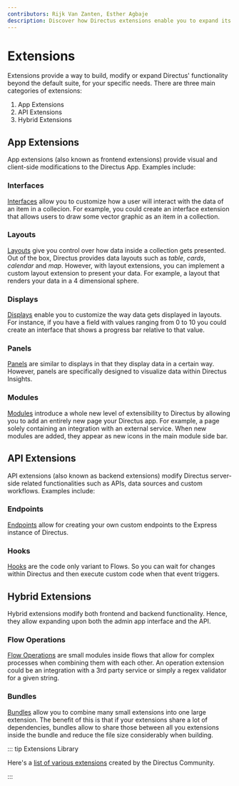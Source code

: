 ```yaml
---
contributors: Rijk Van Zanten, Esther Agbaje
description: Discover how Directus extensions enable you to expand its features and how you can customize it to suit your specific needs.
---
```


# Extensions

Extensions provide a way to build, modify or expand Directus' functionality beyond the default suite, for your specific
needs. There are three main categories of extensions:

1. App Extensions
2. API Extensions
3. Hybrid Extensions

## App Extensions

App extensions (also known as frontend extensions) provide visual and client-side modifications to the Directus App.
Examples include:

### Interfaces

[Interfaces](/extensions/interfaces) allow you to customize how a user will interact with the data of an item in a
collecion. For example, you could create an interface extension that allows users to draw some vector graphic as an item
in a collection.

### Layouts

[Layouts](/extensions/layouts) give you control over how data inside a collection gets presented. Out of the box,
Directus provides data layouts such as _table_, _cards_, _calendar_ and _map_. However, with layout extensions, you can
implement a custom layout extension to present your data. For example, a layout that renders your data in a 4
dimensional sphere.

### Displays

[Displays](/extensions/displays) enable you to customize the way data gets displayed in layouts. For instance, if you
have a field with values ranging from 0 to 10 you could create an interface that shows a progress bar relative to that
value.

### Panels

[Panels](/extensions/panels) are similar to displays in that they display data in a certain way. However, panels are
specifically designed to visualize data within Directus Insights.

### Modules

[Modules](/extensions/modules) introduce a whole new level of extensibility to Directus by allowing you to add an
entirely new page your Directus app. For example, a page solely containing an integration with an external service. When
new modules are added, they appear as new icons in the main module side bar.

## API Extensions

API extensions (also known as backend extensions) modify Directus server-side related functionalities such as APIs, data
sources and custom workflows. Examples include:

### Endpoints

[Endpoints](/extensions/endpoints) allow for creating your own custom endpoints to the Express instance of Directus.

### Hooks

[Hooks](/extensions/hooks) are the code only variant to Flows. So you can wait for changes within Directus and then
execute custom code when that event triggers.

## Hybrid Extensions

Hybrid extensions modify both frontend and backend functionality. Hence, they allow expanding upon both the admin app
interface and the API.

### Flow Operations

[Flow Operations](/extensions/operations) are small modules inside flows that allow for complex processes when combining
them with each other. An operation extension could be an integration with a 3rd party service or simply a regex
validator for a given string.

### Bundles

[Bundles](/extensions/bundles) allow you to combine many small extensions into one large extension. The benefit of this
is that if your extensions share a lot of dependencies, bundles allow to share those between all you extensions inside
the bundle and reduce the file size considerably when building.

::: tip Extensions Library

Here's a [list of various extensions](https://github.com/directus-community/awesome-directus#extensions) created by the
Directus Community.

:::
